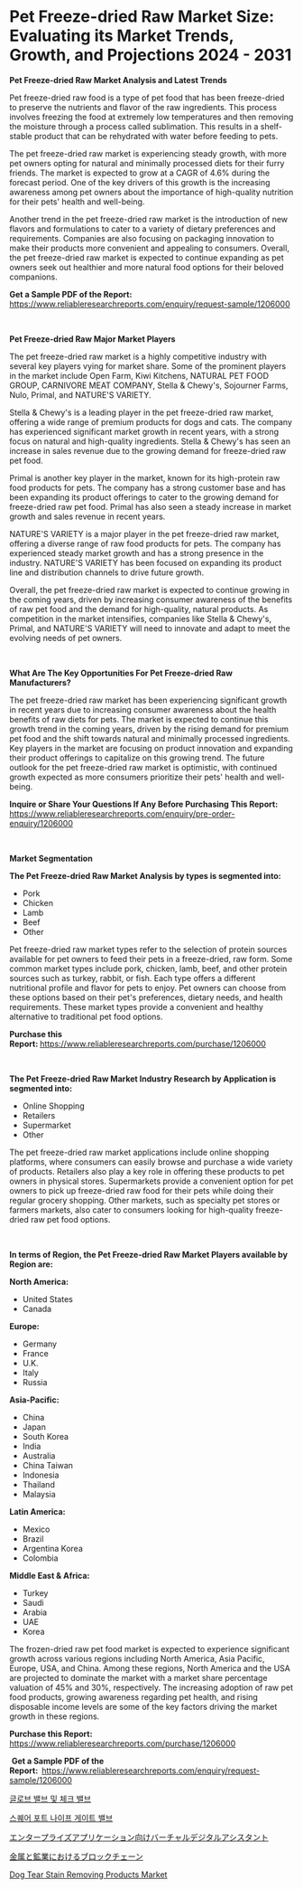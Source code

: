 <p><h1>Pet Freeze-dried Raw Market Size: Evaluating its Market Trends, Growth, and Projections 2024 - 2031</h1></p><p><strong>Pet Freeze-dried Raw Market Analysis and Latest Trends</strong></p>
<p><p>Pet freeze-dried raw food is a type of pet food that has been freeze-dried to preserve the nutrients and flavor of the raw ingredients. This process involves freezing the food at extremely low temperatures and then removing the moisture through a process called sublimation. This results in a shelf-stable product that can be rehydrated with water before feeding to pets.</p><p>The pet freeze-dried raw market is experiencing steady growth, with more pet owners opting for natural and minimally processed diets for their furry friends. The market is expected to grow at a CAGR of 4.6% during the forecast period. One of the key drivers of this growth is the increasing awareness among pet owners about the importance of high-quality nutrition for their pets' health and well-being.</p><p>Another trend in the pet freeze-dried raw market is the introduction of new flavors and formulations to cater to a variety of dietary preferences and requirements. Companies are also focusing on packaging innovation to make their products more convenient and appealing to consumers. Overall, the pet freeze-dried raw market is expected to continue expanding as pet owners seek out healthier and more natural food options for their beloved companions.</p></p>
<p><strong>Get a Sample PDF of the Report:&nbsp;</strong> <a href="https://www.reliableresearchreports.com/enquiry/request-sample/1206000">https://www.reliableresearchreports.com/enquiry/request-sample/1206000</a></p>
<p>&nbsp;</p>
<p><strong>Pet Freeze-dried Raw Major Market Players</strong></p>
<p><p>The pet freeze-dried raw market is a highly competitive industry with several key players vying for market share. Some of the prominent players in the market include Open Farm, Kiwi Kitchens, NATURAL PET FOOD GROUP, CARNIVORE MEAT COMPANY, Stella & Chewy's, Sojourner Farms, Nulo, Primal, and NATURE'S VARIETY.</p><p>Stella & Chewy's is a leading player in the pet freeze-dried raw market, offering a wide range of premium products for dogs and cats. The company has experienced significant market growth in recent years, with a strong focus on natural and high-quality ingredients. Stella & Chewy's has seen an increase in sales revenue due to the growing demand for freeze-dried raw pet food.</p><p>Primal is another key player in the market, known for its high-protein raw food products for pets. The company has a strong customer base and has been expanding its product offerings to cater to the growing demand for freeze-dried raw pet food. Primal has also seen a steady increase in market growth and sales revenue in recent years.</p><p>NATURE'S VARIETY is a major player in the pet freeze-dried raw market, offering a diverse range of raw food products for pets. The company has experienced steady market growth and has a strong presence in the industry. NATURE'S VARIETY has been focused on expanding its product line and distribution channels to drive future growth.</p><p>Overall, the pet freeze-dried raw market is expected to continue growing in the coming years, driven by increasing consumer awareness of the benefits of raw pet food and the demand for high-quality, natural products. As competition in the market intensifies, companies like Stella & Chewy's, Primal, and NATURE'S VARIETY will need to innovate and adapt to meet the evolving needs of pet owners.</p></p>
<p>&nbsp;</p>
<p><strong>What Are The Key Opportunities For Pet Freeze-dried Raw Manufacturers?</strong></p>
<p><p>The pet freeze-dried raw market has been experiencing significant growth in recent years due to increasing consumer awareness about the health benefits of raw diets for pets. The market is expected to continue this growth trend in the coming years, driven by the rising demand for premium pet food and the shift towards natural and minimally processed ingredients. Key players in the market are focusing on product innovation and expanding their product offerings to capitalize on this growing trend. The future outlook for the pet freeze-dried raw market is optimistic, with continued growth expected as more consumers prioritize their pets' health and well-being.</p></p>
<p><strong>Inquire or Share Your Questions If Any Before Purchasing This Report:</strong> <a href="https://www.reliableresearchreports.com/enquiry/pre-order-enquiry/1206000">https://www.reliableresearchreports.com/enquiry/pre-order-enquiry/1206000</a></p>
<p>&nbsp;</p>
<p><strong>Market Segmentation</strong></p>
<p><strong>The Pet Freeze-dried Raw Market Analysis by types is segmented into:</strong></p>
<p><ul><li>Pork</li><li>Chicken</li><li>Lamb</li><li>Beef</li><li>Other</li></ul></p>
<p><p>Pet freeze-dried raw market types refer to the selection of protein sources available for pet owners to feed their pets in a freeze-dried, raw form. Some common market types include pork, chicken, lamb, beef, and other protein sources such as turkey, rabbit, or fish. Each type offers a different nutritional profile and flavor for pets to enjoy. Pet owners can choose from these options based on their pet's preferences, dietary needs, and health requirements. These market types provide a convenient and healthy alternative to traditional pet food options.</p></p>
<p><strong>Purchase this Report:&nbsp;</strong><a href="https://www.reliableresearchreports.com/purchase/1206000">https://www.reliableresearchreports.com/purchase/1206000</a></p>
<p>&nbsp;</p>
<p><strong>The Pet Freeze-dried Raw Market Industry Research by Application is segmented into:</strong></p>
<p><ul><li>Online Shopping</li><li>Retailers</li><li>Supermarket</li><li>Other</li></ul></p>
<p><p>The pet freeze-dried raw market applications include online shopping platforms, where consumers can easily browse and purchase a wide variety of products. Retailers also play a key role in offering these products to pet owners in physical stores. Supermarkets provide a convenient option for pet owners to pick up freeze-dried raw food for their pets while doing their regular grocery shopping. Other markets, such as specialty pet stores or farmers markets, also cater to consumers looking for high-quality freeze-dried raw pet food options.</p></p>
<p>&nbsp;</p>
<p><strong>In terms of Region, the Pet Freeze-dried Raw Market Players available by Region are:</strong></p>
<p>
    <p> <strong> North America: </strong>
        <ul>
            <li>United States</li>
            <li>Canada</li>
        </ul>
        </p> 
    <p> <strong> Europe: </strong>
        <ul>
            <li>Germany</li>
            <li>France</li>
            <li>U.K.</li>
            <li>Italy</li>
            <li>Russia</li>
        </ul>
        </p> 
    <p> <strong> Asia-Pacific: </strong>
        <ul>
            <li>China</li>
            <li>Japan</li>
            <li>South Korea</li>
            <li>India</li>
            <li>Australia</li>
            <li>China Taiwan</li>
            <li>Indonesia</li>
            <li>Thailand</li>
            <li>Malaysia</li>
        </ul>
        </p> 
    <p> <strong> Latin America: </strong>
        <ul>
            <li>Mexico</li>
            <li>Brazil</li>
            <li>Argentina Korea</li>
            <li>Colombia</li>
        </ul>
        </p> 
    <p> <strong> Middle East & Africa: </strong>
        <ul>
            <li>Turkey</li>
            <li>Saudi</li>
            <li>Arabia</li>
            <li>UAE</li>
            <li>Korea</li>
        </ul>
    </p>
    </p>
<p><p>The frozen-dried raw pet food market is expected to experience significant growth across various regions including North America, Asia Pacific, Europe, USA, and China. Among these regions, North America and the USA are projected to dominate the market with a market share percentage valuation of 45% and 30%, respectively. The increasing adoption of raw pet food products, growing awareness regarding pet health, and rising disposable income levels are some of the key factors driving the market growth in these regions.</p></p>
<p><strong>Purchase this Report: </strong><a href="https://www.reliableresearchreports.com/purchase/1206000">https://www.reliableresearchreports.com/purchase/1206000</a></p>
<p>&nbsp;<strong>Get a Sample PDF of the Report:&nbsp;&nbsp;</strong><a href="https://www.reliableresearchreports.com/enquiry/request-sample/1206000">https://www.reliableresearchreports.com/enquiry/request-sample/1206000</a></p>
<p><strong></strong></p>
<p><p><a href="https://github.com/vseigx30c9a1j/Market-Research-Report-List-1/blob/main/78234556856.md">글로브 밸브 및 체크 밸브</a></p><p><a href="https://github.com/WilburKihn5676/Market-Research-Report-List-1/blob/main/66006586857.md">스퀘어 포트 나이프 게이트 밸브</a></p><p><a href="https://github.com/mcbeesbxa270/Market-Research-Report-List-1/blob/main/63543667602.md">エンタープライズアプリケーション向けバーチャルデジタルアシスタント</a></p><p><a href="https://github.com/EmoryYundt1935/Market-Research-Report-List-1/blob/main/56918657603.md">金属と鉱業におけるブロックチェーン</a></p><p><a href="https://github.com/dx0328/Market-Research-Report-List-2/blob/main/dog-tear-stain-removing-products-market.md">Dog Tear Stain Removing Products Market</a></p></p>